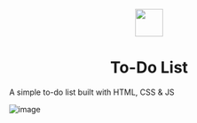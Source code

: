 <p align="center">
  <img height="50px" src="https://github.com/user-attachments/assets/b5bfd8c8-bba1-42a6-8b5e-946ee9743c0f"/>
</p>
<h1 align="center">To-Do List</h1>

A simple to-do list built with HTML, CSS & JS

![image](https://github.com/user-attachments/assets/079757e9-3a79-4cad-af96-a17e9e825c89)

